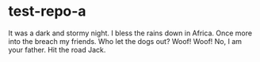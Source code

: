 # test-repo-a
It was a dark and stormy night. I bless the rains down in Africa. Once more into the breach my friends. Who let the dogs out? Woof! Woof! No, I am your father. Hit the road Jack.
